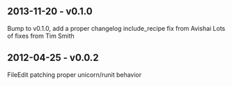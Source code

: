 ## 2013-11-20 -  v0.1.0

Bump to v0.1.0, add a proper changelog
include_recipe fix from Avishai
Lots of fixes from Tim Smith

## 2012-04-25 -  v0.0.2

FileEdit patching
proper unicorn/runit behavior
